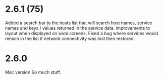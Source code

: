 # 2.6.1 (75)

Added a search bar to the hosts list that will search host names, service names and keys / values returned in the service data.
Improvements to layout when displayed on wide screens.
Fixed a bug where services would remain in the list if network connectivity was lost then restored.

# 2.6.0

Mac version
So much stuff.
